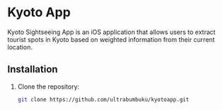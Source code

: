# Kyoto App

Kyoto Sightseeing App is an iOS application that allows users to extract tourist spots in Kyoto based on weighted information from their current location.

## Installation

1. Clone the repository:
   ```bash
   git clone https://github.com/ultrabumbuku/kyotoapp.git
